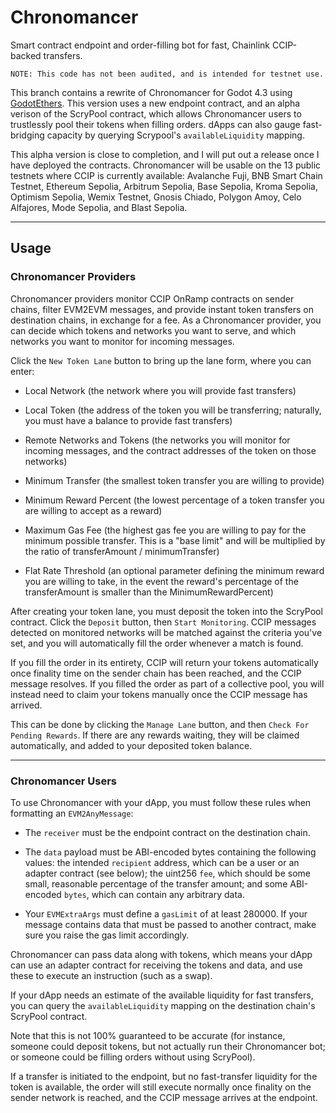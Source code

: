 # Chronomancer
Smart contract endpoint and order-filling bot for fast, Chainlink CCIP-backed transfers.

`NOTE: This code has not been audited, and is intended for testnet use.`

This branch contains a rewrite of Chronomancer for Godot 4.3 using [GodotEthers](https://github.com/Cactoidal/GodotEthersV3).  This version uses a new endpoint contract, and an alpha verison of the ScryPool contract, which allows Chronomancer users to trustlessly pool their tokens when filling orders.  dApps can also gauge fast-bridging capacity by querying Scrypool's `availableLiquidity` mapping.

This alpha version is close to completion, and I will put out a release once I have deployed the contracts.  Chronomancer will be usable on the 13 public testnets where CCIP is currently available: Avalanche Fuji, BNB Smart Chain Testnet, Ethereum Sepolia, Arbitrum Sepolia, Base Sepolia, Kroma Sepolia, Optimism Sepolia, Wemix Testnet, Gnosis Chiado, Polygon Amoy, Celo Alfajores, Mode Sepolia, and Blast Sepolia.

___

## Usage

### Chronomancer Providers

Chronomancer providers monitor CCIP OnRamp contracts on sender chains, filter EVM2EVM messages, and provide instant token transfers on destination chains, in exchange for a fee.  As a Chronomancer provider, you can decide which tokens and networks you want to serve, and which networks you want to monitor for incoming messages.

Click the `New Token Lane` button to bring up the lane form, where you can enter:

* Local Network (the network where you will provide fast transfers)

* Local Token (the address of the token you will be transferring; naturally, you must have a balance to provide fast transfers)

* Remote Networks and Tokens (the networks you will monitor for incoming messages, and the contract addresses of the token on those networks)

* Minimum Transfer (the smallest token transfer you are willing to provide)

* Minimum Reward Percent (the lowest percentage of a token transfer you are willing to accept as a reward)

* Maximum Gas Fee (the highest gas fee you are willing to pay for the minimum possible transfer.  This is a "base limit" and will be multiplied by the ratio of transferAmount / minimumTransfer)

* Flat Rate Threshold (an optional parameter defining the minimum reward you are willing to take, in the event the reward's percentage of the transferAmount is smaller than the MinimumRewardPercent)

After creating your token lane, you must deposit the token into the ScryPool contract.  Click the `Deposit` button, then `Start Monitoring`.  CCIP messages detected on monitored networks will be matched against the criteria you've set, and you will automatically fill the order whenever a match is found.

If you fill the order in its entirety, CCIP will return your tokens automatically once finality time on the sender chain has been reached, and the CCIP message resolves.  If you filled the order as part of a collective pool, you will instead need to claim your tokens manually once the CCIP message has arrived.

This can be done by clicking the `Manage Lane` button, and then `Check For Pending Rewards`.  If there are any rewards waiting, they will be claimed automatically, and added to your deposited token balance.

___

### Chronomancer Users

To use Chronomancer with your dApp, you must follow these rules when formatting an `EVM2AnyMessage`:

* The `receiver` must be the endpoint contract on the destination chain.

* The `data` payload must be ABI-encoded bytes containing the following values: the intended `recipient` address, which can be a user or an adapter contract (see below); the uint256 `fee`, which should be some small, reasonable percentage of the transfer amount; and some ABI-encoded `bytes`, which can contain any arbitrary data.

* Your `EVMExtraArgs` must define a `gasLimit` of at least 280000.  If your message contains data that must be passed to another contract, make sure you raise the gas limit accordingly.

Chronomancer can pass data along with tokens, which means your dApp can use an adapter contract for receiving the tokens and data, and use these to execute an instruction (such as a swap).

If your dApp needs an estimate of the available liquidity for fast transfers, you can query the `availableLiquidity` mapping on the destination chain's ScryPool contract.  

Note that this is not 100% guaranteed to be accurate (for instance, someone could deposit tokens, but not actually run their Chronomancer bot; or someone could be filling orders without using ScryPool).

If a transfer is initiated to the endpoint, but no fast-transfer liquidity for the token is available, the order will still execute normally once finality on the sender network is reached, and the CCIP message arrives at the endpoint.

